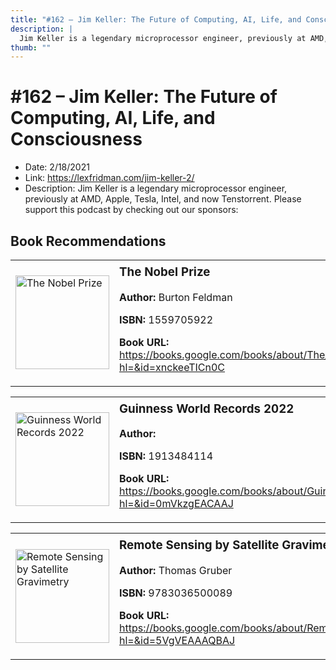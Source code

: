 ```yaml
---
title: "#162 – Jim Keller: The Future of Computing, AI, Life, and Consciousness"
description: |
  Jim Keller is a legendary microprocessor engineer, previously at AMD, Apple, Tesla, Intel, and now Tenstorrent. Please support this podcast by checking out our sponsors:"
thumb: ""
---
```


# #162 – Jim Keller: The Future of Computing, AI, Life, and Consciousness

  - Date: 2/18/2021
  - Link: https://lexfridman.com/jim-keller-2/
  - Description: Jim Keller is a legendary microprocessor engineer, previously at AMD, Apple, Tesla, Intel, and now Tenstorrent. Please support this podcast by checking out our sponsors:

## Book Recommendations

<table style="border: none;"><tr style="border: none;"><td style="border: none;"><img src="https://books.google.com/books/content?id=xnckeeTICn0C&printsec=frontcover&img=1&zoom=1&edge=curl&source=gbs_api" alt="The Nobel Prize" width="150" style="vertical-align: top;"></td><td style="border: none; vertical-align: top;"><h3 style='margin-top: 5'>The Nobel Prize</h3><p><strong>Author:</strong> Burton Feldman</p><p><strong>ISBN:</strong> 1559705922</p><p><strong>Book URL:</strong> <a href="https://books.google.com/books/about/The_Nobel_Prize.html?hl=&id=xnckeeTICn0C">https://books.google.com/books/about/The_Nobel_Prize.html?hl=&id=xnckeeTICn0C</a></p></td></tr></table>
<table style="border: none;"><tr style="border: none;"><td style="border: none;"><img src="https://books.google.com/books/content?id=0mVkzgEACAAJ&printsec=frontcover&img=1&zoom=1&source=gbs_api" alt="Guinness World Records 2022" width="150" style="vertical-align: top;"></td><td style="border: none; vertical-align: top;"><h3 style='margin-top: 5'>Guinness World Records 2022</h3><p><strong>Author:</strong> </p><p><strong>ISBN:</strong> 1913484114</p><p><strong>Book URL:</strong> <a href="https://books.google.com/books/about/Guinness_World_Records_2022.html?hl=&id=0mVkzgEACAAJ">https://books.google.com/books/about/Guinness_World_Records_2022.html?hl=&id=0mVkzgEACAAJ</a></p></td></tr></table>
<table style="border: none;"><tr style="border: none;"><td style="border: none;"><img src="https://books.google.com/books/content?id=5VgVEAAAQBAJ&printsec=frontcover&img=1&zoom=1&edge=curl&source=gbs_api" alt="Remote Sensing by Satellite Gravimetry" width="150" style="vertical-align: top;"></td><td style="border: none; vertical-align: top;"><h3 style='margin-top: 5'>Remote Sensing by Satellite Gravimetry</h3><p><strong>Author:</strong> Thomas Gruber</p><p><strong>ISBN:</strong> 9783036500089</p><p><strong>Book URL:</strong> <a href="https://books.google.com/books/about/Remote_Sensing_by_Satellite_Gravimetry.html?hl=&id=5VgVEAAAQBAJ">https://books.google.com/books/about/Remote_Sensing_by_Satellite_Gravimetry.html?hl=&id=5VgVEAAAQBAJ</a></p></td></tr></table>
